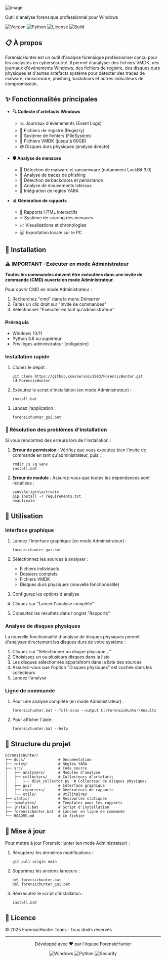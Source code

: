 ![image](https://github.com/user-attachments/assets/bd202f65-4ea5-4d5b-bd92-4d741769f46d)



  <p>Outil d'analyse forensique professionnel pour Windows</p>
  
  ![Version](https://img.shields.io/badge/version-1.1.0-blue.svg)
  ![Python](https://img.shields.io/badge/python-3.8+-green.svg)
  ![License](https://img.shields.io/badge/license-Proprietary-red.svg)
  ![Build](https://img.shields.io/badge/build-passing-success.svg)
</div>

## 📋 À propos

ForensicHunter est un outil d'analyse forensique professionnel conçu pour les analystes en cybersécurité. Il permet d'analyser des fichiers VMDK, des journaux d'événements Windows, des fichiers de registre, des disques durs physiques et d'autres artefacts système pour détecter des traces de malware, ransomware, phishing, backdoors et autres indicateurs de compromission.

## ✨ Fonctionnalités principales

- **🔍 Collecte d'artefacts Windows**
  - 📊 Journaux d'événements (Event Logs)
  - 🔑 Fichiers de registre (Registry)
  - 📁 Système de fichiers (FileSystem)
  - 💾 Fichiers VMDK (jusqu'à 60GB)
  - 💿 Disques durs physiques (analyse directe)

- **🛡️ Analyse de menaces**
  - 🦠 Détection de malware et ransomware (notamment LockBit 3.0)
  - 🎣 Analyse de traces de phishing
  - 🚪 Détection de backdoors et persistance
  - 🔄 Analyse de mouvements latéraux
  - 📜 Intégration de règles YARA

- **📊 Génération de rapports**
  - 📱 Rapports HTML interactifs
  - ⭐ Système de scoring des menaces
  - 📈 Visualisations et chronologies
  - 💻 Exportation locale sur le PC

## 🚀 Installation

### ⚠️ IMPORTANT : Exécuter en mode Administrateur

**Toutes les commandes doivent être exécutées dans une invite de commande (CMD) ouverte en mode Administrateur.**

Pour ouvrir CMD en mode Administrateur :
1. Recherchez "cmd" dans le menu Démarrer
2. Faites un clic droit sur "Invite de commandes"
3. Sélectionnez "Exécuter en tant qu'administrateur"

### Prérequis

- Windows 10/11
- Python 3.8 ou supérieur
- Privilèges administrateur (obligatoire)

### Installation rapide

1. Clonez le dépôt :
   ```
   git clone https://github.com/servais1983/ForensicHunter.git
   cd ForensicHunter
   ```

2. Exécutez le script d'installation (en mode Administrateur) :
   ```
   install.bat
   ```

3. Lancez l'application :
   ```
   forensichunter_gui.bat
   ```

### 🔧 Résolution des problèmes d'installation

Si vous rencontrez des erreurs lors de l'installation :

1. **Erreur de permission** : Vérifiez que vous exécutez bien l'invite de commande en tant qu'administrateur, puis :
   ```
   rmdir /s /q venv
   install.bat
   ```

2. **Erreur de module** : Assurez-vous que toutes les dépendances sont installées :
   ```
   venv\Scripts\activate
   pip install -r requirements.txt
   deactivate
   ```

## 📖 Utilisation

### Interface graphique

1. Lancez l'interface graphique (en mode Administrateur) :
   ```
   forensichunter_gui.bat
   ```

2. Sélectionnez les sources à analyser :
   - Fichiers individuels
   - Dossiers complets
   - Fichiers VMDK
   - Disques durs physiques (nouvelle fonctionnalité)

3. Configurez les options d'analyse
4. Cliquez sur "Lancer l'analyse complète"
5. Consultez les résultats dans l'onglet "Rapports"

### Analyse de disques physiques

La nouvelle fonctionnalité d'analyse de disques physiques permet d'analyser directement les disques durs de votre système :

1. Cliquez sur "Sélectionner un disque physique..."
2. Choisissez un ou plusieurs disques dans la liste
3. Les disques sélectionnés apparaîtront dans la liste des sources
4. Assurez-vous que l'option "Disques physiques" est cochée dans les collecteurs
5. Lancez l'analyse

### Ligne de commande

1. Pour une analyse complète (en mode Administrateur) :
   ```
   forensichunter.bat --full-scan --output C:\ForensicHunter\Results
   ```

2. Pour afficher l'aide :
   ```
   forensichunter.bat --help
   ```

## 📂 Structure du projet

```
ForensicHunter/
├── docs/               # Documentation
├── rules/              # Règles YARA
├── src/                # Code source
│   ├── analyzers/      # Modules d'analyse
│   ├── collectors/     # Collecteurs d'artefacts
│   │   ├── disk_collector.py  # Collecteur de disques physiques
│   ├── gui/            # Interface graphique
│   ├── reporters/      # Générateurs de rapports
│   └── utils/          # Utilitaires
├── static/             # Ressources statiques
├── templates/          # Templates pour les rapports
├── install.bat         # Script d'installation
├── forensichunter.bat  # Lanceur en ligne de commande
└── README.md           # Ce fichier
```

## 🔄 Mise à jour

Pour mettre à jour ForensicHunter (en mode Administrateur) :

1. Récupérez les dernières modifications :
   ```
   git pull origin main
   ```

2. Supprimez les anciens lanceurs :
   ```
   del forensichunter.bat
   del forensichunter_gui.bat
   ```

3. Réexécutez le script d'installation :
   ```
   install.bat
   ```

## 📝 Licence

© 2025 ForensicHunter Team - Tous droits réservés

---

<div align="center">
  <p>Développé avec ❤️ par l'équipe ForensicHunter</p>
  
  ![Windows](https://img.shields.io/badge/Windows-0078D6?style=for-the-badge&logo=windows&logoColor=white)
  ![Python](https://img.shields.io/badge/Python-3776AB?style=for-the-badge&logo=python&logoColor=white)
  ![Security](https://img.shields.io/badge/Security-FF0000?style=for-the-badge&logo=shield&logoColor=white)
</div>
